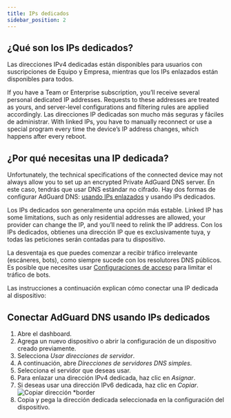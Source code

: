 ```yaml
---
title: IPs dedicados
sidebar_position: 2
---
```


## ¿Qué son los IPs dedicados?

Las direcciones IPv4 dedicadas están disponibles para usuarios con suscripciones de Equipo y Empresa, mientras que los IPs enlazados están disponibles para todos.

If you have a Team or Enterprise subscription, you’ll receive several personal dedicated IP addresses. Requests to these addresses are treated as yours, and server-level configurations and filtering rules are applied accordingly. Las direcciones IP dedicadas son mucho más seguras y fáciles de administrar. With linked IPs, you have to manually reconnect or use a special program every time the device’s IP address changes, which happens after every reboot.

## ¿Por qué necesitas una IP dedicada?

Unfortunately, the technical specifications of the connected device may not always allow you to set up an encrypted Private AdGuard DNS server. En este caso, tendrás que usar DNS estándar no cifrado. Hay dos formas de configurar AdGuard DNS: [usando IPs enlazados](/private-dns/connect-devices/other-options/linked-ip.md) y usando IPs dedicados.

Los IPs dedicados son generalmente una opción más estable. Linked IP has some limitations, such as only residential addresses are allowed, your provider can change the IP, and you’ll need to relink the IP address. Con los IPs dedicados, obtienes una dirección IP que es exclusivamente tuya, y todas las peticiones serán contadas para tu dispositivo.

La desventaja es que puedes comenzar a recibir tráfico irrelevante (escáneres, bots), como siempre sucede con los resolutores DNS públicos. Es posible que necesites usar [Configuraciones de acceso](/private-dns/server-and-settings/access.md) para limitar el tráfico de bots.

Las instrucciones a continuación explican cómo conectar una IP dedicada al dispositivo:

## Conectar AdGuard DNS usando IPs dedicados

1. Abre el dashboard.
2. Agrega un nuevo dispositivo o abrir la configuración de un dispositivo creado previamente.
3. Selecciona _Usar direcciones de servidor_.
4. A continuación, abre _Direcciones de servidores DNS simples_.
5. Selecciona el servidor que deseas usar.
6. Para enlazar una dirección IPv4 dedicada, haz clic en _Asignar_.
7. Si deseas usar una dirección IPv6 dedicada, haz clic en _Copiar_.
   ![Copiar dirección \*border](https://cdn.adtidy.org/content/kb/dns/private/new_dns/connect/dedicated_step7.png)
8. Copia y pega la dirección dedicada seleccionada en la configuración del dispositivo.
